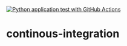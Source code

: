 [![Python application test with GitHub Actions](https://github.com/aneeshcheriank/continous-integration/actions/workflows/makefile.yml/badge.svg)](https://github.com/aneeshcheriank/continous-integration/actions/workflows/makefile.yml)
# continous-integration
